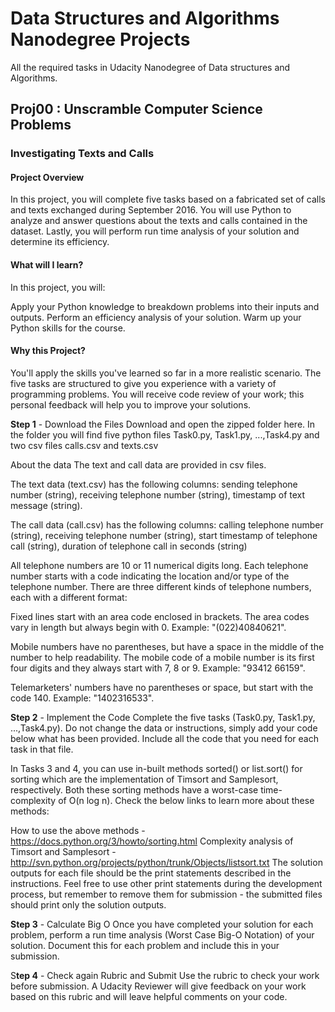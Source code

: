 # Data Structures and Algorithms Nanodegree Projects
All the required tasks in Udacity Nanodegree of Data structures and Algorithms. 
## Proj00 : Unscramble Computer Science Problems
### Investigating Texts and Calls
#### Project Overview
In this project, you will complete five tasks based on a fabricated set of calls and texts exchanged during September 2016. You will use Python to analyze and answer questions about the texts and calls contained in the dataset. Lastly, you will perform run time analysis of your solution and determine its efficiency.

#### What will I learn?
In this project, you will:

Apply your Python knowledge to breakdown problems into their inputs and outputs.
Perform an efficiency analysis of your solution.
Warm up your Python skills for the course.
#### Why this Project?
You'll apply the skills you've learned so far in a more realistic scenario. The five tasks are structured to give you experience with a variety of programming problems. You will receive code review of your work; this personal feedback will help you to improve your solutions.

**Step 1** - Download the Files
Download and open the zipped folder here. In the folder you will find five python files Task0.py, Task1.py, ...,Task4.py and two csv files calls.csv and texts.csv

About the data
The text and call data are provided in csv files.

The text data (text.csv) has the following columns: sending telephone number (string), receiving telephone number (string), timestamp of text message (string).

The call data (call.csv) has the following columns: calling telephone number (string), receiving telephone number (string), start timestamp of telephone call (string), duration of telephone call in seconds (string)

All telephone numbers are 10 or 11 numerical digits long. Each telephone number starts with a code indicating the location and/or type of the telephone number. There are three different kinds of telephone numbers, each with a different format:

  Fixed lines start with an area code enclosed in brackets. The area codes vary in length but always begin with 0. Example: "(022)40840621".

  Mobile numbers have no parentheses, but have a space in the middle of the number to help readability. The mobile code of a mobile number is its first four digits and they always start with 7, 8 or 9. Example: "93412 66159".

  Telemarketers' numbers have no parentheses or space, but start with the code 140. Example: "1402316533".

**Step 2** - Implement the Code
Complete the five tasks (Task0.py, Task1.py, ...,Task4.py). Do not change the data or instructions, simply add your code below what has been provided. Include all the code that you need for each task in that file.

In Tasks 3 and 4, you can use in-built methods sorted() or list.sort() for sorting which are the implementation of Timsort and Samplesort, respectively. Both these sorting methods have a worst-case time-complexity of O(n log n). Check the below links to learn more about these methods:

How to use the above methods - https://docs.python.org/3/howto/sorting.html
Complexity analysis of Timsort and Samplesort - http://svn.python.org/projects/python/trunk/Objects/listsort.txt
The solution outputs for each file should be the print statements described in the instructions. Feel free to use other print statements during the development process, but remember to remove them for submission - the submitted files should print only the solution outputs.

**Step 3** - Calculate Big O
Once you have completed your solution for each problem, perform a run time analysis (Worst Case Big-O Notation) of your solution. Document this for each problem and include this in your submission.

S**tep 4** - Check again Rubric and Submit
Use the rubric to check your work before submission. A Udacity Reviewer will give feedback on your work based on this rubric and will leave helpful comments on your code.
